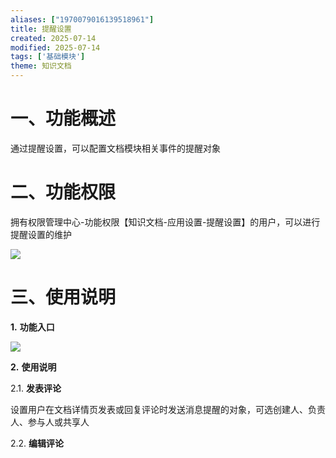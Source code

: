 ```yaml
---
aliases: ["1970079016139518961"]
title: 提醒设置
created: 2025-07-14
modified: 2025-07-14
tags: ['基础模块']
theme: 知识文档
---
```


# 一、**功能概述**

通过提醒设置，可以配置文档模块相关事件的提醒对象

# 二、**功能权限**

拥有权限管理中心-功能权限【知识文档-应用设置-提醒设置】的用户，可以进行提醒设置的维护

![](https://myhelpdoc.oss-cn-heyuan.aliyuncs.com/mdimages/c549c8d4171e69da2f9d93c28ae9c7fd.jpg)

# 三、**使用说明**

**1.** **功能入口**

![](https://myhelpdoc.oss-cn-heyuan.aliyuncs.com/mdimages/bb45d8aa01b5ef8c11cbf826f8f050c4.jpg)

**2.** **使用说明**

2.1. **发表评论**

设置用户在文档详情页发表或回复评论时发送消息提醒的对象，可选创建人、负责人、参与人或共享人

2.2. **编辑评论**


